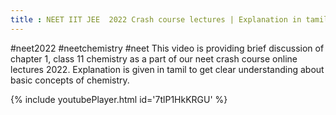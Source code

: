 ```yaml
---
title : NEET IIT JEE  2022 Crash course lectures | Explanation in tamil | Some basic concepts in chemistry
---
```


#neet2022
#neetchemistry
#neet
This video is providing brief discussion of chapter 1, class 11 chemistry as a part of our neet crash course online lectures 2022. Explanation is given in tamil to get clear understanding about basic concepts of chemistry.



{% include youtubePlayer.html id='7tlP1HkKRGU' %}
